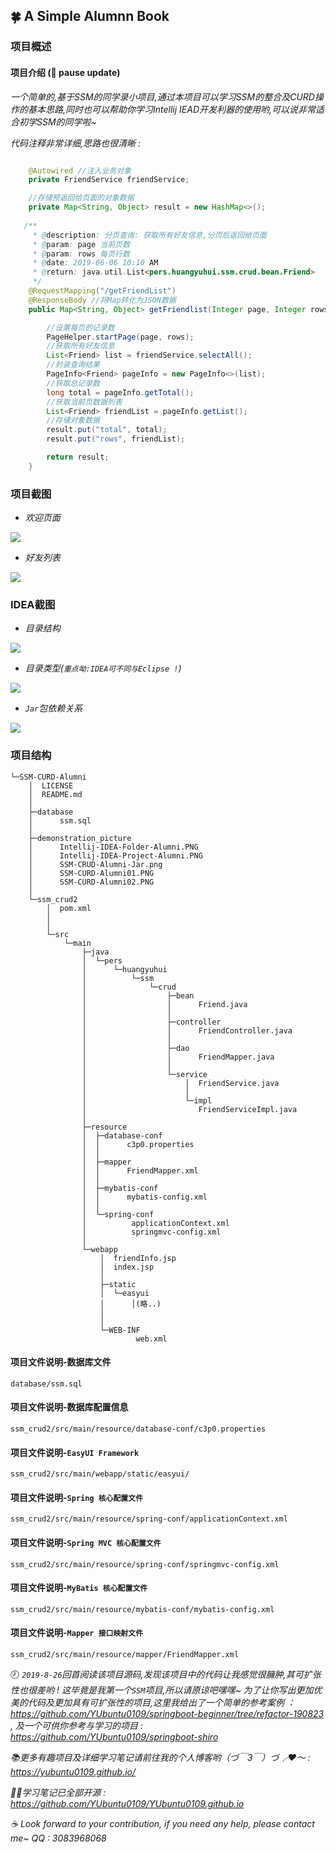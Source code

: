 ## :four_leaf_clover: A Simple Alumnn Book


### 项目概述

#### 项目介绍  (:speech_balloon: pause update)
*一个简单的,基于SSM的同学录小项目,通过本项目可以学习SSM的整合及CURD操作的基本思路,同时也可以帮助你学习Intellij IEAD开发利器的使用哟,可以说非常适合初学SSM的同学啦~*

*代码注释非常详细,思路也很清晰 :*
```java

    @Autowired //注入业务对象
    private FriendService friendService;

    //存储预返回给页面的对象数据
    private Map<String, Object> result = new HashMap<>();
    
   /**
     * @description: 分页查询: 获取所有好友信息,分页后返回给页面
     * @param: page 当前页数
     * @param: rows 每页行数
     * @date: 2019-06-06 10:10 AM
     * @return: java.util.List<pers.huangyuhui.ssm.crud.bean.Friend>
     */
    @RequestMapping("/getFriendList")
    @ResponseBody //将Map转化为JSON数据
    public Map<String, Object> getFriendlist(Integer page, Integer rows) {

        //设置每页的记录数
        PageHelper.startPage(page, rows);
        //获取所有好友信息
        List<Friend> list = friendService.selectAll();
        //封装查询结果
        PageInfo<Friend> pageInfo = new PageInfo<>(list);
        //获取总记录数
        long total = pageInfo.getTotal();
        //获取当前页数据列表
        List<Friend> friendList = pageInfo.getList();
        //存储对象数据
        result.put("total", total);
        result.put("rows", friendList);

        return result;
    }
```



### 项目截图
- *欢迎页面*

![](https://raw.githubusercontent.com/YUbuntu0109/SSM-CURD-Alumni/master/demonstration_picture/SSM-CURD-Alumni01.PNG)

- *好友列表*

![](https://raw.githubusercontent.com/YUbuntu0109/SSM-CURD-Alumni/master/demonstration_picture/SSM-CURD-Alumni02.PNG)



### IDEA截图

- *目录结构*

![](https://raw.githubusercontent.com/YUbuntu0109/SSM-CURD-Alumni/master/demonstration_picture/Intellij-IDEA-Project-Alumni.PNG)

- *目录类型(`重点呦:IDEA可不同与Eclipse !`)*

![](https://raw.githubusercontent.com/YUbuntu0109/SSM-CURD-Alumni/master/demonstration_picture/Intellij-IDEA-Folder-Alumni.PNG)

- *`Jar`包依赖关系*

![](https://raw.githubusercontent.com/YUbuntu0109/SSM-CURD-Alumni/master/demonstration_picture/SSM-CRUD-Alumni-Jar.png)



### 项目结构
```
└─SSM-CURD-Alumni
    │  LICENSE
    │  README.md
    │
    ├─database
    │      ssm.sql
    │
    ├─demonstration_picture
    │      Intellij-IDEA-Folder-Alumni.PNG
    │      Intellij-IDEA-Project-Alumni.PNG
    │      SSM-CRUD-Alumni-Jar.png
    │      SSM-CURD-Alumni01.PNG
    │      SSM-CURD-Alumni02.PNG
    │
    └─ssm_crud2
        │  pom.xml
        │    
        │
        └─src
            └─main
                ├─java
                │  └─pers
                │      └─huangyuhui
                │          └─ssm
                │              └─crud
                │                  ├─bean
                │                  │      Friend.java
                │                  │
                │                  ├─controller
                │                  │      FriendController.java
                │                  │
                │                  ├─dao
                │                  │      FriendMapper.java
                │                  │
                │                  └─service
                │                      │  FriendService.java
                │                      │
                │                      └─impl
                │                         FriendServiceImpl.java
                │
                ├─resource
                │  ├─database-conf
                │  │      c3p0.properties
                │  │
                │  ├─mapper
                │  │      FriendMapper.xml
                │  │
                │  ├─mybatis-conf
                │  │      mybatis-config.xml
                │  │
                │  └─spring-conf
                │          applicationContext.xml
                │          springmvc-config.xml
                │
                └─webapp
                    │  friendInfo.jsp
                    │  index.jsp
                    │
                    ├─static
                    │  └─easyui
                    │      │(略..)
                    │      
                    │
                    └─WEB-INF
                            web.xml
```


#### 项目文件说明-数据库文件
```
database/ssm.sql
```

#### 项目文件说明-数据库配置信息
```
ssm_crud2/src/main/resource/database-conf/c3p0.properties
```

#### 项目文件说明-`EasyUI Framework`
```
ssm_crud2/src/main/webapp/static/easyui/
```

#### 项目文件说明-`Spring 核心配置文件`
```
ssm_crud2/src/main/resource/spring-conf/applicationContext.xml
```

#### 项目文件说明-`Spring MVC 核心配置文件`
```
ssm_crud2/src/main/resource/spring-conf/springmvc-config.xml
```

#### 项目文件说明-`MyBatis 核心配置文件`
```
ssm_crud2/src/main/resource/mybatis-conf/mybatis-config.xml
```

#### 项目文件说明-`Mapper 接口映射文件`
```
ssm_crud2/src/main/resource/mapper/FriendMapper.xml
```



:clock8: *`2019-8-26`回首阅读该项目源码,发现该项目中的代码让我感觉很臃肿,其可扩张性也很差哟 ! 这毕竟是我第一个`SSM`项目,所以请原谅吧嘿嘿~ 为了让你写出更加优美的代码及更加具有可扩张性的项目,这里我给出了一个简单的参考案例 ：https://github.com/YUbuntu0109/springboot-beginner/tree/refactor-190823 , 及一个可供你参考与学习的项目 : https://github.com/YUbuntu0109/springboot-shiro*



*:books:更多有趣项目及详细学习笔记请前往我的个人博客哟（づ￣3￣）づ╭❤～ : https://yubuntu0109.github.io/*

*👩‍💻学习笔记已全部开源 : https://github.com/YUbuntu0109/YUbuntu0109.github.io*
 
*:coffee: Look forward to your contribution, if you need any help, please contact me~ QQ : 3083968068*
